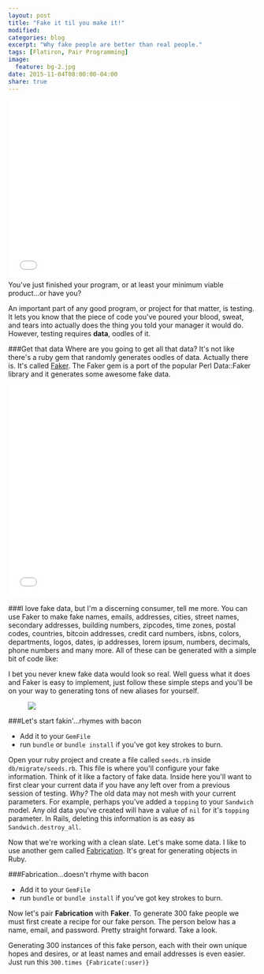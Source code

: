 ```yaml
---
layout: post
title: "Fake it til you make it!"
modified:
categories: blog
excerpt: "Why fake people are better than real people."
tags: [Flatiron, Pair Programming]
image:
  feature: bg-2.jpg
date: 2015-11-04T08:00:00-04:00
share: true
---
```

<iframe src="//giphy.com/embed/TxjAakMUtgPN6" width="480" height="366" frameBorder="0" class="giphy-embed" allowFullScreen></iframe>
You've just finished your program, or at least your minimum viable product...or have you? 

An important part of any good program, or project for that matter, is testing. It lets you know that the piece of code you've poured your blood, sweat, and tears into actually does the thing you told your manager it would do. However, testing requires **data**, oodles of it. 

###Get that data
Where are you going to get all that data? It's not like there's a ruby gem that randomly generates oodles of data. Actually there is. It's called [Faker](https://github.com/stympy/faker). The Faker gem is a port of the popular Perl Data::Faker library and it generates some awesome fake data. 

<iframe src="//giphy.com/embed/rIq6ASPIqo2k0" width="480" height="430" frameBorder="0" class="giphy-embed" allowFullScreen></iframe>

###I love fake data, but I'm a discerning consumer, tell me more.
You can use Faker to make fake names, emails, addresses, cities, street names, secondary addresses, building numbers, zipcodes, time zones, postal codes, countries, bitcoin addresses, credit card numbers, isbns, colors, departments, logos, dates, ip addresses, lorem ipsum, numbers, decimals, phone numbers and many more. All of these can be generated with a simple bit of code like:

<script src="https://gist.github.com/Gilmoursa/059db30b5a2520b079c3.js"></script>

I bet you never knew fake data would look so real. Well guess what it does and Faker is easy to implement, just follow these simple steps and you'll be on your way to generating tons of new aliases for yourself. 
<figure>
	<img src="http://investorplace.com/wp-content/uploads/2014/02/bacon.jpg">
</figure>

###Let's start fakin'...rhymes with bacon

- Add it to your `GemFile`
- run `bundle` or `bundle install` if you've got key strokes to burn.

Open your ruby project and create a file called `seeds.rb` inside `db/migrate/seeds.rb`. This file is where you'll configure your fake information. Think of it like a factory of fake data. Inside here you'll want to first clear your current data if you have any left over from a previous session of testing. *Why?* The old data may not mesh with your current parameters. For example, perhaps you've added a `topping` to your `Sandwich` model. Any old data you've created will have a value of `nil` for it's `topping` parameter. In Rails, deleting this information is as easy as `Sandwich.destroy_all`.

Now that we're working with a clean slate. Let's make some data. I like to use another gem called [Fabrication](http://www.fabricationgem.org/). It's great for generating objects in Ruby.

###Fabrication...doesn't rhyme with bacon
- Add it to your `GemFile`
- run `bundle` or `bundle install` if you've got key strokes to burn.

Now let's pair **Fabrication** with **Faker**. To generate 300 fake people we must first create a recipe for our fake person. The person below has a name, email, and password. Pretty straight forward. Take a look.
<script src="https://gist.github.com/Gilmoursa/22ce989e0045a8cb2c56.js"></script>

Generating 300 instances of this fake person, each with their own unique hopes and desires, or at least names and email addresses is even easier. Just run this `300.times {Fabricate(:user)}`

